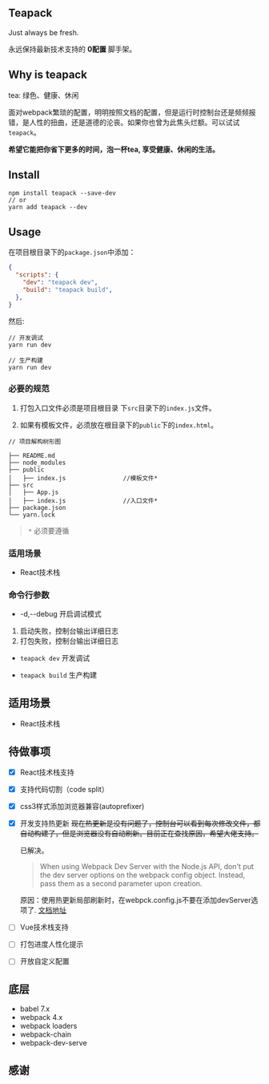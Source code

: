 ## Teapack

Just always be fresh.

永远保持最新技术支持的 **0配置** 脚手架。

## Why is teapack

tea: 绿色、健康、休闲

面对webpack繁琐的配置，明明按照文档的配置，但是运行时控制台还是频频报错，是人性的扭曲，还是道德的沦丧。如果你也曾为此焦头烂额。可以试试`teapack`。

**希望它能把你省下更多的时间，泡一杯tea, 享受健康、休闲的生活。**

## Install

```
npm install teapack --save-dev
// or
yarn add teapack --dev
```

## Usage
在项目根目录下的`package.json`中添加：
```json
{
  "scripts": {
    "dev": "teapack dev",
    "build": "teapack build",
  },
}
```
然后:
```
// 开发调试
yarn run dev
```
```
// 生产构建
yarn run dev
```

### 必要的规范
1. 打包入口文件必须是项目根目录 下`src`目录下的`index.js`文件。

2. 如果有模板文件，必须放在根目录下的`public`下的`index.html`。

```
// 项目解构树形图

├── README.md
├── node_modules
├── public
│   ├── index.js				//模板文件*
├── src
│   ├── App.js
│   ├── index.js				//入口文件*
├── package.json
└── yarn.lock		   
```

> `*` 必须要遵循

### 适用场景
- React技术栈

### 命令行参数
- -d,--debug  开启调试模式

1. 启动失败，控制台输出详细日志
2. 打包失败，控制台输出详细日志

- `teapack dev` 开发调试

- `teapack build`  生产构建

## 适用场景
- React技术栈

## 待做事项
- [x] React技术栈支持

- [x] 支持代码切割（code split）

- [x] css3样式添加浏览器兼容(autoprefixer)

- [x] 开发支持热更新 
   ~~现在热更新是没有问题了，控制台可以看到每次修改文件，都自动构建了，但是浏览器没有自动刷新。目前正在查找原因，希望大佬支持。~~

   已解决。

   > When using Webpack Dev Server with the Node.js API, don't put the dev server options on the webpack config object. Instead, pass them as a second parameter upon creation.
   
   原因：使用热更新局部刷新时，在webpck.config.js不要在添加devServer选项了. [文档地址](https://webpack.js.org/guides/hot-module-replacement/#via-the-nodejs-api)

- [ ] Vue技术栈支持

- [ ] 打包进度人性化提示

- [ ] 开放自定义配置

## 底层

- babel 7.x
- webpack 4.x
- webpack loaders
- webpack-chain
- webpack-dev-serve



## 感谢



